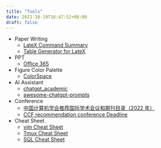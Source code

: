 ```yaml
---
title: "Tools"
date: 2021-10-19T16:47:52+08:00
draft: false 
---
```

- Paper Writing
    - [LateX Command Summary](/LateXCommandSummary.pdf)
    - [Table Generator for LateX](https://www.tablesgenerator.com/#)
- PPT
    - [Office 365](https://www.coolhub.top/archives/14) 
- Figure Color Palette 
    - [ColorSpace](https://mycolor.space/)
- AI Assistant
    - [chatgpt_academic](https://github.com/binary-husky/chatgpt_academic)
    - [awesome-chatgpt-prompts](https://github.com/f/awesome-chatgpt-prompts)
- Conference
    - [中国计算机学会推荐国际学术会议和期刊目录（2022 年）](/ccf.pdf)
    - [CCF recommendation conference Deadline](https://ccfddl.github.io/)
- Cheat Sheet
    - [vim Cheat Sheet](/CheetSheet/vim.pdf)
    - [Tmux Cheat Sheet](/CheetSheet/Tmux.pdf)
    - [SQL Cheat Sheet](/CheetSheet/SQL.pdf)
